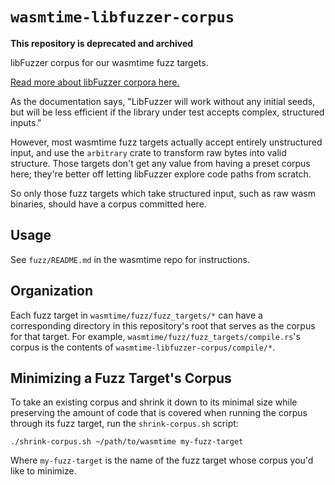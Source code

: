 # `wasmtime-libfuzzer-corpus`

**This repository is deprecated and archived**

libFuzzer corpus for our wasmtime fuzz targets.

[Read more about libFuzzer corpora here.](https://www.llvm.org/docs/LibFuzzer.html#corpus)

As the documentation says, "LibFuzzer will work without any initial seeds, but
will be less efficient if the library under test accepts complex, structured
inputs."

However, most wasmtime fuzz targets actually accept entirely unstructured input,
and use the `arbitrary` crate to transform raw bytes into valid structure. Those
targets don't get any value from having a preset corpus here; they're better off
letting libFuzzer explore code paths from scratch.

So only those fuzz targets which take structured input, such as raw wasm
binaries, should have a corpus committed here.

## Usage

See `fuzz/README.md` in the wasmtime repo for instructions.

## Organization

Each fuzz target in `wasmtime/fuzz/fuzz_targets/*` can have a corresponding
directory in this repository's root that serves as the corpus for that target.
For example, `wasmtime/fuzz/fuzz_targets/compile.rs`'s corpus is the contents of
`wasmtime-libfuzzer-corpus/compile/*`.

## Minimizing a Fuzz Target's Corpus

To take an existing corpus and shrink it down to its minimal size while
preserving the amount of code that is covered when running the corpus through
its fuzz target, run the `shrink-corpus.sh` script:

```shell
./shrink-corpus.sh ~/path/to/wasmtime my-fuzz-target
```

Where `my-fuzz-target` is the name of the fuzz target whose corpus you'd like to
minimize.
